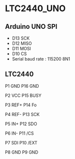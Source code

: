 # LTC2440_UNO
## Arduino UNO SPI
- D13 SCK
- D12 MISO
- D11 MOSI
- D10 CS
- Serial baud rate : 115200 8N1

## LTC2440
 P1 GND      P16 GND

 P2 VCC      P15 BUSY
 
 P3 REF+     P14 Fo
 
 P4 REF-     P13 SCK
 
 P5 IN+      P12 SDO
 
 P6 IN-      P11 /CS
 
 P7 SDI      P10 /EXT
 
 P8 GND      P9 GND


